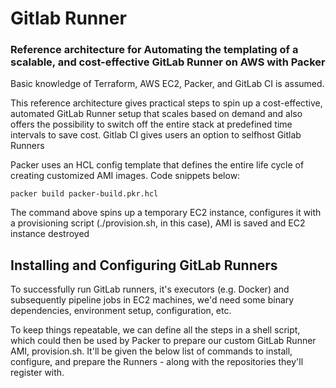 # Gitlab Runner

### Reference architecture for Automating the templating of a scalable, and cost-effective GitLab Runner on AWS with Packer

Basic knowledge of Terraform, AWS EC2, Packer, and GitLab CI is assumed.

This reference architecture gives practical steps to spin up a cost-effective, automated GitLab Runner setup that scales based on demand and also offers the possibility to switch off the entire stack at predefined time intervals to save cost. 
Gitlab CI gives users an option to selfhost Gitlab Runners

Packer uses an HCL config template that defines the entire life cycle of creating customized AMI images. Code snippets below: 


`packer build packer-build.pkr.hcl`

The command above spins up a temporary EC2 instance, configures it with a provisioning script (./provision.sh, in this case), AMI is saved and EC2 instance destroyed 

## Installing and Configuring GitLab Runners
To successfully run GitLab runners, it's executors (e.g. Docker) and subsequently pipeline jobs in EC2 machines, we'd need some binary dependencies, environment setup, configuration, etc.

To keep things repeatable, we can define all the steps in a shell script, which could then be used by Packer to prepare our custom GitLab Runner AMI, provision.sh. It'll be given the below list of commands to install, configure, and prepare the Runners - along with the repositories they'll register with.
